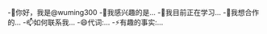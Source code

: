 -👋你好，我是@wuming300
-👀我感兴趣的是...
-🌱我目前正在学习...
-💞我想合作的️...
-📫如何联系我...
-😄代词:...
-⚡有趣的事实:...

<!---
wuming300/wuming300是✨特殊的✨库，因为它的“README.md ”(该文件)出现在您的GitHub个人资料中。
您可以单击预览链接来查看您的更改。
--->

